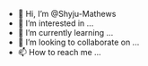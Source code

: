 - 👋 Hi, I’m @Shyju-Mathews
- 👀 I’m interested in ...
- 🌱 I’m currently learning ...
- 💞️ I’m looking to collaborate on ...
- 📫 How to reach me ...

<!---
Shyju-Mathews/Shyju-Mathews is a ✨ special ✨ repository because its `README.md` (this file) appears on your GitHub profile.
You can click the Preview link to take a look at your changes.
--->
